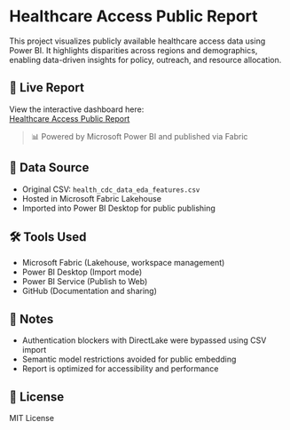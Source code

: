 # Healthcare Access Public Report

This project visualizes publicly available healthcare access data using Power BI. It highlights disparities across regions and demographics, enabling data-driven insights for policy, outreach, and resource allocation.

## 🔗 Live Report

View the interactive dashboard here:  
[Healthcare Access Public Report](https://app.fabric.microsoft.com/view?r=eyJrIj...)

> 📊 Powered by Microsoft Power BI and published via Fabric

## 📁 Data Source

- Original CSV: `health_cdc_data_eda_features.csv`
- Hosted in Microsoft Fabric Lakehouse
- Imported into Power BI Desktop for public publishing

## 🛠️ Tools Used

- Microsoft Fabric (Lakehouse, workspace management)
- Power BI Desktop (Import mode)
- Power BI Service (Publish to Web)
- GitHub (Documentation and sharing)

## 📌 Notes

- Authentication blockers with DirectLake were bypassed using CSV import
- Semantic model restrictions avoided for public embedding
- Report is optimized for accessibility and performance

## 📄 License

MIT License 

